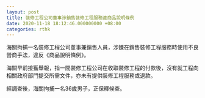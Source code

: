 ```yaml
---
layout: post
title: 裝修工程公司董事涉銷售裝修工程服務違商品說明條例
date: 2020-11-18 18:12:46.000000000 +08:00
categories: rthk
---
```


海關拘捕一名裝修工程公司董事兼銷售人員，涉嫌在銷售裝修工程服務時使用不良營商手法，違反《商品說明條例》。

海關早前接獲舉報，指一間裝修工程公司在收取裝修工程的付款後，沒有就工程向相關政府部門提交所需文件，亦未有提供裝修工程服務或退款。

經調查後，海關拘捕一名36歲男子，正保釋候查。
